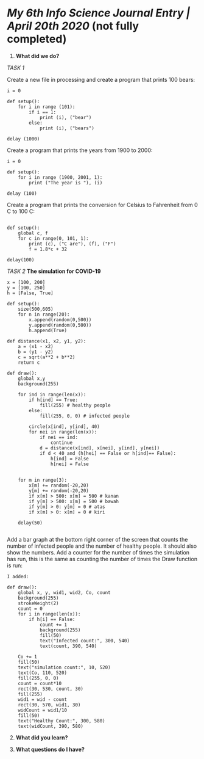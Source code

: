 # *My 6th Info Science Journal Entry | April 20th 2020* (not fully completed)

1. **What did we do?**


<i>TASK 1</i>

Create a new file in processing and create a program that prints 100 bears:

```
i = 0

def setup():
    for i in range (101):
        if i == 1:
            print (i), ("bear")
        else:
            print (i), ("bears")
            
delay (1000)

```

Create a program that prints the years from 1900 to 2000:

```
i = 0

def setup():
    for i in range (1900, 2001, 1):
        print ("The year is "), (i)
        
delay (100)

```

Create a program that prints the conversion for Celsius to Fahrenheit 
from 0 C to 100 C:

```

def setup():
    global c, f
    for c in range(0, 101, 1):
        print (c), ("C are"), (f), ("F")
        f = 1.8*c + 32
        
delay(100)
```

<i>TASK 2</i>
<b>The simulation for COVID-19</b>

```
x = [100, 200]
y = [100, 250]
h = [False, True]

def setup():
    size(500,605)
    for n in range(20):
        x.append(random(0,500))
        y.append(random(0,500))
        h.append(True)
        
def distance(x1, x2, y1, y2):
    a = (x1 - x2)
    b = (y1 - y2) 
    c = sqrt(a**2 + b**2)
    return c
        
def draw():
    global x,y
    background(255)
        
    for ind in range(len(x)):
        if h[ind] == True:
            fill(255) # healthy people
        else:
            fill(255, 0, 0) # infected people
            
        circle(x[ind], y[ind], 40)
        for nei in range(len(x)):
            if nei == ind:
                continue
            d = distance(x[ind], x[nei], y[ind], y[nei])
            if d < 40 and (h[hei] == False or h[ind]== False):
                h[ind] = False
                h[nei] = False
      
        
    for m in range(3):
        x[m] += random(-20,20)
        y[m] += random(-20,20)
        if x[m] > 500: x[m] = 500 # kanan
        if y[m] > 500: x[m] = 500 # bawah
        if y[m] > 0: y[m] = 0 # atas
        if x[m] > 0: x[m] = 0 # kiri
    
    delay(50)
   

```

Add a bar graph at the bottom right corner of the screen that counts the number of infected people and the number of healthy people. It should also show the numbers. Add a counter for the number of times the simulation has run, this is the same as counting the number of times the Draw function is run:


```
I added:

def draw():
    global x, y, wid1, wid2, Co, count
    background(255)
    strokeWeight(2)
    count = 0
    for i in range(len(x)):
        if h[i] == False:
            count += 1
            background(255)
            fill(50)
            text("Infected count:", 300, 540)
            text(count, 390, 540)
            
    Co += 1
    fill(50)
    text("simulation count:", 10, 520)
    text(Co, 110, 520)
    fill(255, 0, 0)
    count = count*10
    rect(30, 530, count, 30)
    fill(255)
    wid1 = wid - count
    rect(30, 570, wid1, 30)
    widCount = wid1/10
    fill(50)
    text("Healthy Count:", 300, 580)
    text(widCount, 390, 580)

```





2. **What did you learn?**





3. **What questions do I have?**



